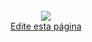 <br/>
<center>
<image src="../images/github.png">
<br/>
<a href="https://github.com/Diullei/typescript-guide/edit/master/{{file.path}}" target="_blank">Edite esta página</a>
</center>
